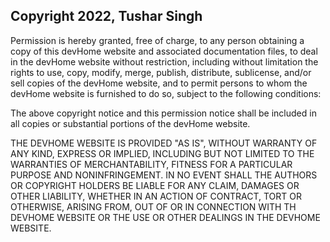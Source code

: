 ## Copyright 2022, Tushar Singh

Permission is hereby granted, free of charge, to any person obtaining a copy of this devHome website and associated documentation files, to deal in the devHome website without restriction, including without limitation the rights to use, copy, modify, merge, publish, distribute, sublicense, and/or sell copies of the devHome website, and to permit persons to whom the devHome website is furnished to do so, subject to the following conditions:

The above copyright notice and this permission notice shall be included in all copies or substantial portions of the devHome website.

THE DEVHOME WEBSITE IS PROVIDED "AS IS", WITHOUT WARRANTY OF ANY KIND, EXPRESS OR IMPLIED, INCLUDING BUT NOT LIMITED TO THE WARRANTIES OF MERCHANTABILITY, FITNESS FOR A PARTICULAR PURPOSE AND NONINFRINGEMENT. IN NO EVENT SHALL THE AUTHORS OR COPYRIGHT HOLDERS BE LIABLE FOR ANY CLAIM, DAMAGES OR OTHER LIABILITY, WHETHER IN AN ACTION OF CONTRACT, TORT OR OTHERWISE, ARISING FROM, OUT OF OR IN CONNECTION WITH TH DEVHOME WEBSITE OR THE USE OR OTHER DEALINGS IN THE DEVHOME WEBSITE.